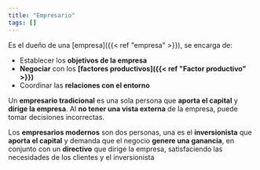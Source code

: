 ```yaml
---
title: "Empresario"
tags: []
---
```

Es el dueño de una [empresa]({{< ref "empresa" >}}), se encarga de:
- Establecer los **objetivos de la empresa**
- **Negociar** con los **[factores productivos]({{< ref "Factor productivo" >}})**
- Coordinar las **relaciones con el entorno**

Un **empresario tradicional** es una sola persona que **aporta el capital** y **dirige la empresa**. Al **no tener una vista externa** de la empresa, puede tomar decisiones incorrectas.

Los **empresarios modernos** son dos personas, una es el **inversionista** que **aporta el capital** y demanda que el negocio **genere una ganancia**, en conjunto con un **directivo** que dirige la empresa, satisfaciendo las necesidades de los clientes y el inversionista